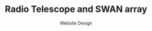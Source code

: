---
title: Radio Telescope and SWAN array
subtitle: Website Design
layout: default
modal-id: 1
img: img/swdeeplearning.png
thumbnail: img/swdeeplearning.png
project-date: April 2014
client: Start Bootstrap
category: Web Development
description: Lorem ipsum dolor sit amet, usu cu alterum nominavi lobortis. At duo novum diceret. Tantas apeirian vix et, usu sanctus postulant inciderint ut, populo diceret necessitatibus in vim. Cu eum dicam feugiat noluisse.
---